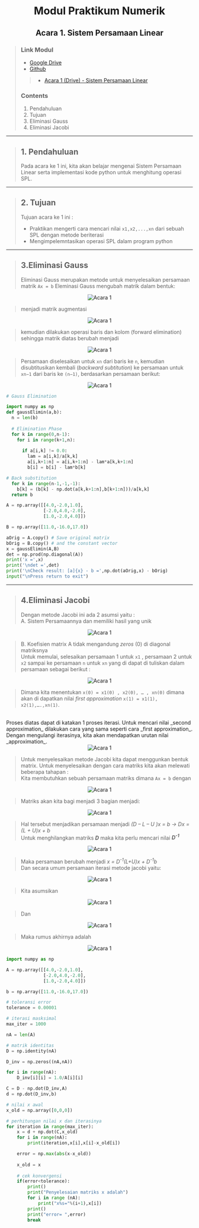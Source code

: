 <center> <h1> Modul Praktikum Numerik </h1> </center>
<center> <h2> Acara 1. Sistem Persamaan Linear </h2> </center>

> ### Link Modul 
>* [Google Drive](https://drive.google.com/drive/folders/1uMaBNZ2VWBWpx080plEPaRVnLfh66UfH?usp=sharing)
> * [Github](https://github.com/FajrulHQ/Prakt-Numerik)
>>* [Acara 1 (Drive) - Sistem Persamaan Linear](https://drive.google.com/drive/u/0/folders/1183IOE2AyPF-gyQVuzTEYEBTQUtLgtzp)
> ### Contents
> 1. Pendahuluan
> 1. Tujuan
> 1. Eliminasi Gauss
> 1. Eliminasi Jacobi
---
> ## 1. Pendahuluan
> Pada acara ke 1 ini, kita akan belajar mengenai Sistem Persamaan Linear serta implementasi kode python untuk menghitung operasi SPL.
---
> ## 2. Tujuan
>Tujuan acara ke 1 ini :  
> * Praktikan mengerti cara mencari nilai `x1,x2,...,xn` dari sebuah SPL dengan metode beriterasi 
> * Mengimpelemntasikan operasi SPL dalam program python
---
> ## 3.Eliminasi Gauss
> Eliminasi Gauss merupakan metode untuk menyelesaikan persamaan matrik `Ax = b` 
> Eleminasi Gauss mengubah matrik dalam bentuk: <br>

<center>
    <img alt="Acara 1" src="https://github.com/FajrulHQ/pict/blob/main/Acara%201/01.png?raw=true">
</center>

> menjadi matrik augmentasi

<center>
    <img alt="Acara 1" src="https://github.com/FajrulHQ/pict/blob/main/Acara%201/02.png?raw=true">
</center>

> kemudian dilakukan operasi baris dan kolom (forward elimination) sehingga matrik diatas berubah menjadi

<center>
    <img alt="Acara 1" src="https://github.com/FajrulHQ/pict/blob/main/Acara%201/02-1.png?raw=true">
</center>

> Persamaan diselesaikan untuk `xn` dari baris ke `n`, kemudian disubtitusikan kembali (_backward subtitution_) ke persamaan untuk `xn−1` dari baris ke `(n−1)`, berdasarkan persamaan berikut:

<center>
    <img alt="Acara 1" src="https://github.com/FajrulHQ/pict/blob/main/Acara%201/03.png?raw=true">
</center>

```python
# Gauss Elimination

import numpy as np
def gaussElimin(a,b):
  n = len(b)
  
  # Elimination Phase
  for k in range(0,n-1):
    for i in range(k+1,n):
       
      if a[i,k] != 0.0:
        lam = a[i,k]/a[k,k]
        a[i,k+1:n] = a[i,k+1:n] - lam*a[k,k+1:n]
        b[i] = b[i] - lam*b[k]

# Back substitution
  for k in range(n-1,-1,-1):
    b[k] = (b[k] - np.dot(a[k,k+1:n],b[k+1:n]))/a[k,k]
  return b

A = np.array([[4.0,-2.0,1.0],
              [-2.0,4.0,-2.0],
              [1.0,-2.0,4.0]])

B = np.array([11.0,-16.0,17.0])

aOrig = A.copy() # Save original matrix
bOrig = B.copy() # and the constant vector
x = gaussElimin(A,B)
det = np.prod(np.diagonal(A))
print('x =',x)
print('\ndet =',det)
print('\nCheck result: [a]{x} - b =',np.dot(aOrig,x) - bOrig)
input("\nPress return to exit")
```
---
> ## 4.Eliminasi Jacobi
> Dengan metode Jacobi ini ada 2 asumsi yaitu : <br>
> A. Sistem Persamaannya dan memiliki hasil yang unik

<center>
    <img alt="Acara 1" src="https://github.com/FajrulHQ/pict/blob/main/Acara%201/04.png?raw=true">
</center>

> B.	Koefisien matrix A tidak mengandung _zeros_ (0) di diagonal matriksnya <br>
Untuk memulai, selesaikan persamaan 1 untuk `x1` , persamaan 2 untuk `x2` sampai ke persamaan `n` untuk `xn` yang di dapat di tuliskan dalam persamaan sebagai berikut : 

<center>
    <img alt="Acara 1" src="https://github.com/FajrulHQ/pict/blob/main/Acara%201/05.png?raw=true">
</center>

> Dimana kita menentukan `x(0) = x1(0) , x2(0), … , xn(0)` dimana akan di dapatkan nilai _first approximation_ `x(1) = x1(1), x2(1),….,xn(1)`. 
<br>
Proses diatas dapat di katakan 1 proses iterasi. Untuk mencari nilai _second approximation_ dilakukan cara yang sama seperti cara _first approximation_. Dengan mengulangi iterasinya, kita akan mendapatkan urutan nilai _approximation_.

<center>
    <img alt="Acara 1" src="https://github.com/FajrulHQ/pict/blob/main/Acara%201/06.png?raw=true">
</center>

> Untuk menyelesaikan metode Jacobi kita dapat menggunkan bentuk matrix. Untuk menyelesaikan dengan cara matriks kita akan melewati beberapa tahapan : 
<br> Kita membutuhkan sebuah persamaan matriks dimana `Ax = b` dengan

<center>
    <img alt="Acara 1" src="https://github.com/FajrulHQ/pict/blob/main/Acara%201/07.png?raw=true">
</center>

> Matriks akan kita bagi menjadi 3 bagian menjadi:

<center>
    <img alt="Acara 1" src="https://github.com/FajrulHQ/pict/blob/main/Acara%201/08.png?raw=true">
</center>

> Hal tersebut menjadikan persamaan menjadi _(D – L – U )x = b ->  Dx = (L + U)x + b_
<br> Untuk menghilangkan matriks ___D___ maka kita perlu mencari nilai ___D<sup>-1</sup>___ 

<center>
    <img alt="Acara 1" src="https://github.com/FajrulHQ/pict/blob/main/Acara%201/09.png?raw=true">
</center>

> Maka persamaan berubah menjadi _x = D<sup>-1</sup>(L+U)x + D<sup>-1</sup>b_ 
<br> Dan secara umum persamaan iterasi metode jacobi yaitu:

<center>
    <img alt="Acara 1" src="https://github.com/FajrulHQ/pict/blob/main/Acara%201/10.png?raw=true">
</center>

> Kita asumsikan

<center>
    <img alt="Acara 1" src="https://github.com/FajrulHQ/pict/blob/main/Acara%201/11.png?raw=true">
</center>

> Dan

<center>
    <img alt="Acara 1" src="https://github.com/FajrulHQ/pict/blob/main/Acara%201/12.png?raw=true">
</center>

> Maka rumus akhirnya adalah

<center>
    <img alt="Acara 1" src="https://github.com/FajrulHQ/pict/blob/main/Acara%201/13.png?raw=true">
</center>

```python
import numpy as np

A = np.array([[4.0,-2.0,1.0],
              [-2.0,4.0,-2.0],
              [1.0,-2.0,4.0]])

b = np.array([11.0,-16.0,17.0])

# toleransi error
tolerance = 0.00001

# iterasi masksimal
max_iter = 1000

nA = len(A)

# matrik identitas
D = np.identity(nA)

D_inv = np.zeros((nA,nA))

for i in range(nA):
    D_inv[i][i] = 1.0/A[i][i]

C = D - np.dot(D_inv,A)
d = np.dot(D_inv,b)

# nilai x awal
x_old = np.array([0,0,0])

# perhitungan nilai x dan iterasinya
for iteration in range(max_iter):
    x = d + np.dot(C,x_old)
    for i in range(nA):
        print(iteration,x[i],x[i]-x_old[i])

    error = np.max(abs(x-x_old))
    
    x_old = x
    
    # cek konvergensi
    if(error<tolerance):
        print()
        print("Penyelesaian matriks x adalah")
        for i in range (nA):
            print("x%s="%(i+1),x[i])
        print()
        print("error= ",error)
        break
```